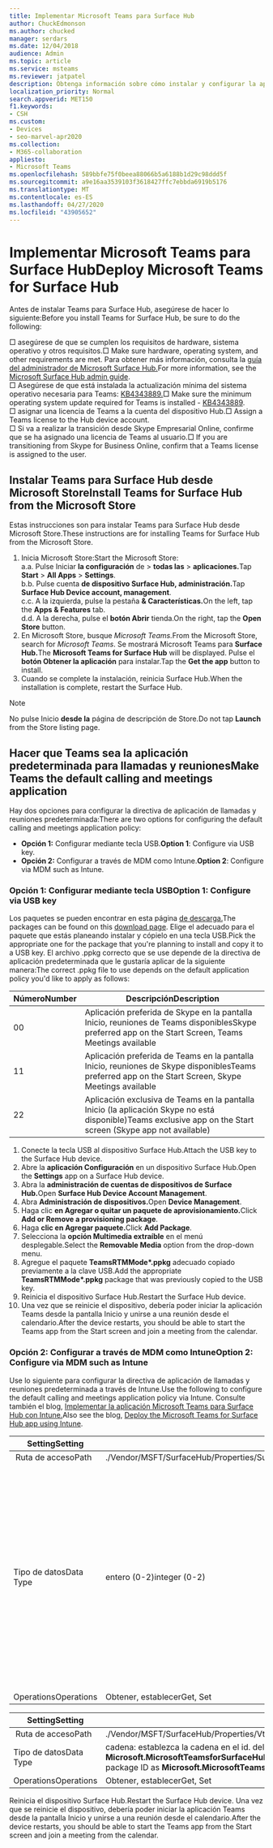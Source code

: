 ```yaml
---
title: Implementar Microsoft Teams para Surface Hub
author: ChuckEdmonson
ms.author: chucked
manager: serdars
ms.date: 12/04/2018
audience: Admin
ms.topic: article
ms.service: msteams
ms.reviewer: jatpatel
description: Obtenga información sobre cómo instalar y configurar la aplicación Teams para Surface Hub para que Teams sea la aplicación predeterminada para llamadas y reuniones.
localization_priority: Normal
search.appverid: MET150
f1.keywords:
- CSH
ms.custom:
- Devices
- seo-marvel-apr2020
ms.collection:
- M365-collaboration
appliesto:
- Microsoft Teams
ms.openlocfilehash: 589bbfe75f0beea88066b5a6188b1d29c98ddd5f
ms.sourcegitcommit: a9e16aa3539103f3618427ffc7ebbda6919b5176
ms.translationtype: MT
ms.contentlocale: es-ES
ms.lasthandoff: 04/27/2020
ms.locfileid: "43905652"
---
```

<a name="deploy-microsoft-teams-for-surface-hub"></a><span data-ttu-id="38c9f-103">Implementar Microsoft Teams para Surface Hub</span><span class="sxs-lookup"><span data-stu-id="38c9f-103">Deploy Microsoft Teams for Surface Hub</span></span>
======================================

<span data-ttu-id="38c9f-104">Antes de instalar Teams para Surface Hub, asegúrese de hacer lo siguiente:</span><span class="sxs-lookup"><span data-stu-id="38c9f-104">Before you install Teams for Surface Hub, be sure to do the following:</span></span>

 <span data-ttu-id="38c9f-105">□ asegúrese de que se cumplen los requisitos de hardware, sistema operativo y otros requisitos.</span><span class="sxs-lookup"><span data-stu-id="38c9f-105">□ Make sure hardware, operating system, and other requirements are met.</span></span> <span data-ttu-id="38c9f-106">Para obtener más información, consulta la [guía del administrador de Microsoft Surface Hub.](https://docs.microsoft.com/surface-hub/)</span><span class="sxs-lookup"><span data-stu-id="38c9f-106">For more information, see the [Microsoft Surface Hub admin guide](https://docs.microsoft.com/surface-hub/).</span></span><br>
 <span data-ttu-id="38c9f-107">□ Asegúrese de que está instalada la actualización mínima del sistema operativo necesaria para Teams: [KB4343889.](https://support.microsoft.com/help/4343889)</span><span class="sxs-lookup"><span data-stu-id="38c9f-107">□ Make sure the minimum operating system update required for Teams is installed - [KB4343889](https://support.microsoft.com/help/4343889).</span></span><br>
 <span data-ttu-id="38c9f-108">□ asignar una licencia de Teams a la cuenta del dispositivo Hub.</span><span class="sxs-lookup"><span data-stu-id="38c9f-108">□ Assign a Teams license to the Hub device account.</span></span><br>
 <span data-ttu-id="38c9f-109">□ Si va a realizar la transición desde Skype Empresarial Online, confirme que se ha asignado una licencia de Teams al usuario.</span><span class="sxs-lookup"><span data-stu-id="38c9f-109">□ If you are transitioning from Skype for Business Online, confirm that a Teams license is assigned to the user.</span></span>

## <a name="install-teams-for-surface-hub-from-the-microsoft-store"></a><span data-ttu-id="38c9f-110">Instalar Teams para Surface Hub desde Microsoft Store</span><span class="sxs-lookup"><span data-stu-id="38c9f-110">Install Teams for Surface Hub from the Microsoft Store</span></span> 

<span data-ttu-id="38c9f-111">Estas instrucciones son para instalar Teams para Surface Hub desde Microsoft Store.</span><span class="sxs-lookup"><span data-stu-id="38c9f-111">These instructions are for installing Teams for Surface Hub from the Microsoft Store.</span></span> 
 
1. <span data-ttu-id="38c9f-112">Inicia Microsoft Store:</span><span class="sxs-lookup"><span data-stu-id="38c9f-112">Start the Microsoft Store:</span></span><br>
   <span data-ttu-id="38c9f-113">a.</span><span class="sxs-lookup"><span data-stu-id="38c9f-113">a.</span></span> <span data-ttu-id="38c9f-114">Pulse Iniciar **la configuración** de  >  **todas las**  >  **aplicaciones.**</span><span class="sxs-lookup"><span data-stu-id="38c9f-114">Tap **Start** > **All Apps** > **Settings**.</span></span><br> <span data-ttu-id="38c9f-115">b.</span><span class="sxs-lookup"><span data-stu-id="38c9f-115">b.</span></span> <span data-ttu-id="38c9f-116">Pulse cuenta **de dispositivo Surface Hub, administración.**</span><span class="sxs-lookup"><span data-stu-id="38c9f-116">Tap **Surface Hub Device account, management**.</span></span><br>
   <span data-ttu-id="38c9f-117">c.</span><span class="sxs-lookup"><span data-stu-id="38c9f-117">c.</span></span> <span data-ttu-id="38c9f-118">A la izquierda, pulse la pestaña **& Características.**</span><span class="sxs-lookup"><span data-stu-id="38c9f-118">On the left, tap the **Apps & Features** tab.</span></span><br> <span data-ttu-id="38c9f-119">d.</span><span class="sxs-lookup"><span data-stu-id="38c9f-119">d.</span></span> <span data-ttu-id="38c9f-120">A la derecha, pulse el **botón Abrir** tienda.</span><span class="sxs-lookup"><span data-stu-id="38c9f-120">On the right, tap the **Open Store** button.</span></span> 
2. <span data-ttu-id="38c9f-121">En Microsoft Store, busque *Microsoft Teams.*</span><span class="sxs-lookup"><span data-stu-id="38c9f-121">From the Microsoft Store, search for *Microsoft Teams*.</span></span> <span data-ttu-id="38c9f-122">Se mostrará Microsoft Teams para **Surface Hub.**</span><span class="sxs-lookup"><span data-stu-id="38c9f-122">The **Microsoft Teams for Surface Hub** will be displayed.</span></span> <span data-ttu-id="38c9f-123">Pulse el **botón Obtener la aplicación** para instalar.</span><span class="sxs-lookup"><span data-stu-id="38c9f-123">Tap the **Get the app** button to install.</span></span>  
3. <span data-ttu-id="38c9f-124">Cuando se complete la instalación, reinicia Surface Hub.</span><span class="sxs-lookup"><span data-stu-id="38c9f-124">When the installation is complete, restart the Surface Hub.</span></span> 

> [!NOTE]
> <span data-ttu-id="38c9f-125">No pulse Inicio **desde la** página de descripción de Store.</span><span class="sxs-lookup"><span data-stu-id="38c9f-125">Do not tap **Launch** from the Store listing page.</span></span>

## <a name="make-teams-the-default-calling-and-meetings-application"></a><span data-ttu-id="38c9f-126">Hacer que Teams sea la aplicación predeterminada para llamadas y reuniones</span><span class="sxs-lookup"><span data-stu-id="38c9f-126">Make Teams the default calling and meetings application</span></span>
 
<span data-ttu-id="38c9f-127">Hay dos opciones para configurar la directiva de aplicación de llamadas y reuniones predeterminada:</span><span class="sxs-lookup"><span data-stu-id="38c9f-127">There are two options for configuring the default calling and meetings application policy:</span></span> 

- <span data-ttu-id="38c9f-128">**Opción 1:** Configurar mediante tecla USB.</span><span class="sxs-lookup"><span data-stu-id="38c9f-128">**Option 1**: Configure via USB key.</span></span> 
- <span data-ttu-id="38c9f-129">**Opción 2:** Configurar a través de MDM como Intune.</span><span class="sxs-lookup"><span data-stu-id="38c9f-129">**Option 2**: Configure via MDM such as Intune.</span></span>
 
### <a name="option-1-configure-via-usb-key"></a><span data-ttu-id="38c9f-130">Opción 1: Configurar mediante tecla USB</span><span class="sxs-lookup"><span data-stu-id="38c9f-130">Option 1: Configure via USB key</span></span> 
 
<span data-ttu-id="38c9f-131">Los paquetes se pueden encontrar en esta página [de descarga.](https://1drv.ms/f/s!ArcnbnREun0Vnp9Wps9MlWB-UJZw3g)</span><span class="sxs-lookup"><span data-stu-id="38c9f-131">The packages can be found on this [download page](https://1drv.ms/f/s!ArcnbnREun0Vnp9Wps9MlWB-UJZw3g).</span></span> <span data-ttu-id="38c9f-132">Elige el adecuado para el paquete que estás planeando instalar y cópielo en una tecla USB.</span><span class="sxs-lookup"><span data-stu-id="38c9f-132">Pick the appropriate one for the package that you're planning to install and copy it to a USB key.</span></span> <span data-ttu-id="38c9f-133">El archivo .ppkg correcto que se use depende de la directiva de aplicación predeterminada que le gustaría aplicar de la siguiente manera:</span><span class="sxs-lookup"><span data-stu-id="38c9f-133">The correct .ppkg file to use depends on the default application policy you'd like to apply as follows:</span></span> 

|<span data-ttu-id="38c9f-134">Número</span><span class="sxs-lookup"><span data-stu-id="38c9f-134">Number</span></span>  |<span data-ttu-id="38c9f-135">Descripción</span><span class="sxs-lookup"><span data-stu-id="38c9f-135">Description</span></span>  |
|---------|---------|
|<span data-ttu-id="38c9f-136">0</span><span class="sxs-lookup"><span data-stu-id="38c9f-136">0</span></span>     | <span data-ttu-id="38c9f-137">Aplicación preferida de Skype en la pantalla Inicio, reuniones de Teams disponibles</span><span class="sxs-lookup"><span data-stu-id="38c9f-137">Skype preferred app on the Start Screen, Teams Meetings available</span></span>        |
|<span data-ttu-id="38c9f-138">1</span><span class="sxs-lookup"><span data-stu-id="38c9f-138">1</span></span>     | <span data-ttu-id="38c9f-139">Aplicación preferida de Teams en la pantalla Inicio, reuniones de Skype disponibles</span><span class="sxs-lookup"><span data-stu-id="38c9f-139">Teams preferred app on the Start Screen, Skype Meetings available</span></span>        |
|<span data-ttu-id="38c9f-140">2</span><span class="sxs-lookup"><span data-stu-id="38c9f-140">2</span></span>     | <span data-ttu-id="38c9f-141">Aplicación exclusiva de Teams en la pantalla Inicio (la aplicación Skype no está disponible)</span><span class="sxs-lookup"><span data-stu-id="38c9f-141">Teams exclusive app on the Start screen (Skype app not available)</span></span>        |
 
1. <span data-ttu-id="38c9f-142">Conecte la tecla USB al dispositivo Surface Hub.</span><span class="sxs-lookup"><span data-stu-id="38c9f-142">Attach the USB key to the Surface Hub device.</span></span> 
2. <span data-ttu-id="38c9f-143">Abre la **aplicación Configuración** en un dispositivo Surface Hub.</span><span class="sxs-lookup"><span data-stu-id="38c9f-143">Open the **Settings** app on a Surface Hub device.</span></span> 
3. <span data-ttu-id="38c9f-144">Abra la **administración de cuentas de dispositivos de Surface Hub.**</span><span class="sxs-lookup"><span data-stu-id="38c9f-144">Open **Surface Hub Device Account Management**.</span></span>
4. <span data-ttu-id="38c9f-145">Abra **Administración de dispositivos.**</span><span class="sxs-lookup"><span data-stu-id="38c9f-145">Open **Device Management**.</span></span> 
5. <span data-ttu-id="38c9f-146">Haga clic **en Agregar o quitar un paquete de aprovisionamiento.**</span><span class="sxs-lookup"><span data-stu-id="38c9f-146">Click **Add or Remove a provisioning package**.</span></span> 
6. <span data-ttu-id="38c9f-147">Haga **clic en Agregar paquete.**</span><span class="sxs-lookup"><span data-stu-id="38c9f-147">Click **Add Package**.</span></span>
7. <span data-ttu-id="38c9f-148">Selecciona la **opción Multimedia extraíble** en el menú desplegable.</span><span class="sxs-lookup"><span data-stu-id="38c9f-148">Select the **Removable Media** option from the drop-down menu.</span></span> 
8. <span data-ttu-id="38c9f-149">Agregue el paquete <strong>TeamsRTMMode\*.ppkg</strong> adecuado copiado previamente a la clave USB.</span><span class="sxs-lookup"><span data-stu-id="38c9f-149">Add the appropriate <strong>TeamsRTMMode\*.ppkg</strong> package that was previously copied to the USB key.</span></span> 
9. <span data-ttu-id="38c9f-150">Reinicia el dispositivo Surface Hub.</span><span class="sxs-lookup"><span data-stu-id="38c9f-150">Restart the Surface Hub device.</span></span> 
10. <span data-ttu-id="38c9f-151">Una vez que se reinicie el dispositivo, debería poder iniciar la aplicación Teams desde la pantalla Inicio y unirse a una reunión desde el calendario.</span><span class="sxs-lookup"><span data-stu-id="38c9f-151">After the device restarts, you should be able to start the Teams app from the Start screen and join a meeting from the calendar.</span></span> 

### <a name="option-2-configure-via-mdm-such-as-intune"></a><span data-ttu-id="38c9f-152">Opción 2: Configurar a través de MDM como Intune</span><span class="sxs-lookup"><span data-stu-id="38c9f-152">Option 2: Configure via MDM such as Intune</span></span> 

<span data-ttu-id="38c9f-153">Use lo siguiente para configurar la directiva de aplicación de llamadas y reuniones predeterminada a través de Intune.</span><span class="sxs-lookup"><span data-stu-id="38c9f-153">Use the following to configure the default calling and meetings application policy via Intune.</span></span> <span data-ttu-id="38c9f-154">Consulte también el blog, [Implementar la aplicación Microsoft Teams para Surface Hub con Intune.](https://y0av.me/2018/07/16/deploy-the-microsoft-teams-for-surface-hub-app-using-intune/)</span><span class="sxs-lookup"><span data-stu-id="38c9f-154">Also see the blog, [Deploy the Microsoft Teams for Surface Hub app using Intune](https://y0av.me/2018/07/16/deploy-the-microsoft-teams-for-surface-hub-app-using-intune/).</span></span>

|<span data-ttu-id="38c9f-155">Setting</span><span class="sxs-lookup"><span data-stu-id="38c9f-155">Setting</span></span>   |<span data-ttu-id="38c9f-156">Valor</span><span class="sxs-lookup"><span data-stu-id="38c9f-156">Value</span></span>    |<span data-ttu-id="38c9f-157">Descripción</span><span class="sxs-lookup"><span data-stu-id="38c9f-157">Description</span></span>    |
|----------|---------|---------|
|<span data-ttu-id="38c9f-158"> Ruta de acceso</span><span class="sxs-lookup"><span data-stu-id="38c9f-158">Path</span></span>      | <span data-ttu-id="38c9f-159">./Vendor/MSFT/SurfaceHub/Properties/SurfaceHubMeetingMode</span><span class="sxs-lookup"><span data-stu-id="38c9f-159">./Vendor/MSFT/SurfaceHub/Properties/SurfaceHubMeetingMode</span></span>        |
|<span data-ttu-id="38c9f-160">Tipo de datos</span><span class="sxs-lookup"><span data-stu-id="38c9f-160">Data Type</span></span> | <span data-ttu-id="38c9f-161">entero (0-2)</span><span class="sxs-lookup"><span data-stu-id="38c9f-161">integer (0-2)</span></span>   |<span data-ttu-id="38c9f-162">0: aplicación preferida de Skype en la pantalla Inicio, reuniones de Teams disponibles</span><span class="sxs-lookup"><span data-stu-id="38c9f-162">0 - Skype preferred app on the Start Screen, Teams Meetings available</span></span><br><span data-ttu-id="38c9f-163">1: Aplicación preferida de Teams en la pantalla Inicio, reuniones de Skype disponibles</span><span class="sxs-lookup"><span data-stu-id="38c9f-163">1 - Teams preferred app on the Start Screen, Skype Meetings available</span></span><br><span data-ttu-id="38c9f-164">2- Aplicación exclusiva de Teams en la pantalla Inicio (la aplicación Skype no está disponible)</span><span class="sxs-lookup"><span data-stu-id="38c9f-164">2 - Teams exclusive app on the Start screen (Skype app not available)</span></span> |
|<span data-ttu-id="38c9f-165">Operations</span><span class="sxs-lookup"><span data-stu-id="38c9f-165">Operations</span></span>| <span data-ttu-id="38c9f-166">Obtener, establecer</span><span class="sxs-lookup"><span data-stu-id="38c9f-166">Get, Set</span></span>        |

|<span data-ttu-id="38c9f-167">Setting</span><span class="sxs-lookup"><span data-stu-id="38c9f-167">Setting</span></span>   |<span data-ttu-id="38c9f-168">Valor</span><span class="sxs-lookup"><span data-stu-id="38c9f-168">Value</span></span>    |
|----------|---------|
|<span data-ttu-id="38c9f-169"> Ruta de acceso</span><span class="sxs-lookup"><span data-stu-id="38c9f-169">Path</span></span>      | <span data-ttu-id="38c9f-170">./Vendor/MSFT/SurfaceHub/Properties/VtcAppPackageId</span><span class="sxs-lookup"><span data-stu-id="38c9f-170">./Vendor/MSFT/SurfaceHub/Properties/VtcAppPackageId</span></span>        |
|<span data-ttu-id="38c9f-171">Tipo de datos</span><span class="sxs-lookup"><span data-stu-id="38c9f-171">Data Type</span></span> | <span data-ttu-id="38c9f-172">cadena: establezca la cadena en el id. del paquete de aplicación de Teams **como Microsoft.MicrosoftTeamsforSurfaceHub_8wekyb3d8bbwe! Teams**</span><span class="sxs-lookup"><span data-stu-id="38c9f-172">string - set string to Teams application package ID as **Microsoft.MicrosoftTeamsforSurfaceHub_8wekyb3d8bbwe!Teams**</span></span> |
|<span data-ttu-id="38c9f-173">Operations</span><span class="sxs-lookup"><span data-stu-id="38c9f-173">Operations</span></span>| <span data-ttu-id="38c9f-174">Obtener, establecer</span><span class="sxs-lookup"><span data-stu-id="38c9f-174">Get, Set</span></span>        |

<span data-ttu-id="38c9f-175">Reinicia el dispositivo Surface Hub.</span><span class="sxs-lookup"><span data-stu-id="38c9f-175">Restart the Surface Hub device.</span></span> <span data-ttu-id="38c9f-176">Una vez que se reinicie el dispositivo, debería poder iniciar la aplicación Teams desde la pantalla Inicio y unirse a una reunión desde el calendario.</span><span class="sxs-lookup"><span data-stu-id="38c9f-176">After the device restarts, you should be able to start the Teams app from the Start screen and join a meeting from the calendar.</span></span>

